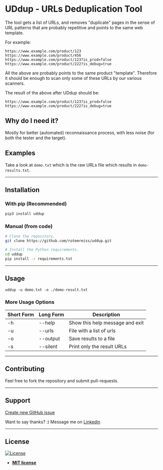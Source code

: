 # UDdup - URLs Deduplication Tool

The tool gets a list of URLs, and removes "duplicate" pages in the sense
of URL patterns that are probably repetitive and points to the same web template.

For example:
```
https://www.example.com/product/123
https://www.example.com/product/456
https://www.example.com/product/123?is_prod=false
https://www.example.com/product/222?is_debug=true
```
All the above are probably points to the same product "template".
Therefore it should be enough to scan only some of these URLs by our various scanners.

The result of the above after UDdup should be:
```
https://www.example.com/product/123?is_prod=false
https://www.example.com/product/222?is_debug=true
```

## Why do I need it?
Mostly for better (automated) reconnaissance process,
with less noise (for both the tester and the target).

## Examples
Take a look at `demo.txt` which is the raw URLs file which results in `demo-results.txt`.

---

## Installation
### With pip (Recommended)
```bash
pip3 install uddup
```

### Manual (from code)
```bash
# Clone the repository.
git clone https://github.com/rotemreiss/uddup.git

# Install the Python requirements.
cd uddup
pip install -r requirements.txt
```

---
## Usage

`uddup -u demo.txt -o ./demo-result.txt`

### More Usage Options

Short Form    | Long Form            | Description
------------- | -------------------- |-------------
-h            | --help               | Show this help message and exit
-u			  | --urls				 | File with a list of urls
-o			  | --output			 | Save results to a file
-s			  | --silent			 | Print only the result URLs

---
## Contributing
Feel free to fork the repository and submit pull-requests.

---

## Support

[Create new GitHub issue][newissue]

Want to say thanks? :) Message me on <a href="https://www.linkedin.com/in/reissr" target="_blank">Linkedin</a>


---

## License

[![License](http://img.shields.io/:license-mit-blue.svg?style=flat-square)](http://badges.mit-license.org)

- **[MIT license](http://opensource.org/licenses/mit-license.php)**

<!-- Markdown helper -->
[newissue]: https://github.com/rotemreiss/uddup/issues/new
